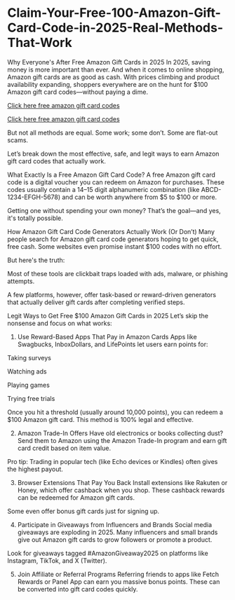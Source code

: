 # Claim-Your-Free-100-Amazon-Gift-Card-Code-in-2025-Real-Methods-That-Work

Why Everyone's After Free Amazon Gift Cards in 2025
In 2025, saving money is more important than ever. And when it comes to online shopping, Amazon gift cards are as good as cash. With prices climbing and product availability expanding, shoppers everywhere are on the hunt for $100 Amazon gift card codes—without paying a dime.

[Click here free amazon gift card codes](https://nahid.abdulls.com/nahidall.html)

[Click here free amazon gift card codes](https://nahid.abdulls.com/nahidall.html)

But not all methods are equal. Some work; some don’t. Some are flat-out scams.

Let’s break down the most effective, safe, and legit ways to earn Amazon gift card codes that actually work.

What Exactly Is a Free Amazon Gift Card Code?
A free Amazon gift card code is a digital voucher you can redeem on Amazon for purchases. These codes usually contain a 14–15 digit alphanumeric combination (like ABCD-1234-EFGH-5678) and can be worth anywhere from $5 to $100 or more.

Getting one without spending your own money? That’s the goal—and yes, it's totally possible.

How Amazon Gift Card Code Generators Actually Work (Or Don’t)
Many people search for Amazon gift card code generators hoping to get quick, free cash. Some websites even promise instant $100 codes with no effort.

But here's the truth:

Most of these tools are clickbait traps loaded with ads, malware, or phishing attempts.

A few platforms, however, offer task-based or reward-driven generators that actually deliver gift cards after completing verified steps.

Legit Ways to Get Free $100 Amazon Gift Cards in 2025
Let’s skip the nonsense and focus on what works:

1. Use Reward-Based Apps That Pay in Amazon Cards
Apps like Swagbucks, InboxDollars, and LifePoints let users earn points for:

Taking surveys

Watching ads

Playing games

Trying free trials

Once you hit a threshold (usually around 10,000 points), you can redeem a $100 Amazon gift card. This method is 100% legal and effective.

2. Amazon Trade-In Offers
Have old electronics or books collecting dust? Send them to Amazon using the Amazon Trade-In program and earn gift card credit based on item value.

Pro tip: Trading in popular tech (like Echo devices or Kindles) often gives the highest payout.

3. Browser Extensions That Pay You Back
Install extensions like Rakuten or Honey, which offer cashback when you shop. These cashback rewards can be redeemed for Amazon gift cards.

Some even offer bonus gift cards just for signing up.

4. Participate in Giveaways from Influencers and Brands
Social media giveaways are exploding in 2025. Many influencers and small brands give out Amazon gift cards to grow followers or promote a product.

Look for giveaways tagged #AmazonGiveaway2025 on platforms like Instagram, TikTok, and X (Twitter).

5. Join Affiliate or Referral Programs
Referring friends to apps like Fetch Rewards or Panel App can earn you massive bonus points. These can be converted into gift card codes quickly.
